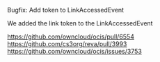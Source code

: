 Bugfix: Add token to LinkAccessedEvent

We added the link token to the LinkAccessedEvent

https://github.com/owncloud/ocis/pull/6554
https://github.com/cs3org/reva/pull/3993
https://github.com/owncloud/ocis/issues/3753